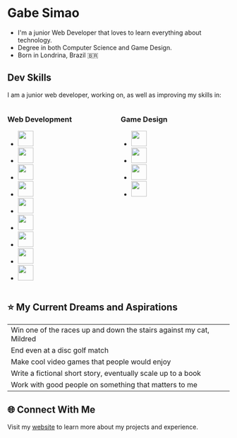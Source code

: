 # Gabe Simao
- I'm a junior Web Developer that loves to learn everything about technology.
- Degree in both Computer Science and Game Design.
- Born in Londrina, Brazil 🇧🇷

## Dev Skills

I am a junior web developer, working on, as well as improving my skills in:

<div style="display: flex; justify-content: space-around;">

<div style="flex: 1; margin-right: 10px;">
<h3>Web Development</h3>
<ul>
  <li><img src="https://cdn.jsdelivr.net/gh/devicons/devicon/icons/javascript/javascript-original.svg" style="height: 35px; width: auto;"></li>
  <li><img src="https://cdn.jsdelivr.net/gh/devicons/devicon/icons/php/php-original.svg" style="height: 35px; width: auto;"></li>
  <li><img src="https://cdn.jsdelivr.net/gh/devicons/devicon/icons/react/react-original.svg" style="height: 35px; width: auto;"></li>
  <li><img src="https://cdn.jsdelivr.net/gh/devicons/devicon/icons/nextjs/nextjs-original.svg" style="height: 35px; width: auto;"></li>
  <li><img src="https://cdn.jsdelivr.net/gh/devicons/devicon/icons/html5/html5-original.svg" style="height: 35px; width: auto;"></li>
  <li><img src="https://cdn.jsdelivr.net/gh/devicons/devicon/icons/css3/css3-original.svg" style="height: 35px; width: auto;"></li>
  <li><img src="https://cdn.jsdelivr.net/gh/devicons/devicon/icons/tailwindcss/tailwindcss-plain.svg" style="height: 35px; width: auto;"></li>
  <li><img src="https://cdn.jsdelivr.net/gh/devicons/devicon/icons/linux/linux-original.svg" style="height: 35px; width: auto;"></li>
  <li><img src="https://cdn.jsdelivr.net/gh/devicons/devicon/icons/postgresql/postgresql-original.svg" style="height: 35px; width: auto;"></li>
</ul>
</div>

<div style="flex: 1;">
<h3>Game Design</h3>
<ul>
  <li><img src="https://cdn.jsdelivr.net/gh/devicons/devicon/icons/csharp/csharp-original.svg" style="height: 35px; width: auto;"></li>
  <li><img src="https://cdn.jsdelivr.net/gh/devicons/devicon/icons/photoshop/photoshop-plain.svg" style="height: 35px; width: auto;"></li>
  <li><img src="https://cdn.jsdelivr.net/gh/devicons/devicon/icons/illustrator/illustrator-plain.svg" style="height: 35px; width: auto;"></li>
  <li><img src="https://cdn.jsdelivr.net/gh/devicons/devicon/icons/unity/unity-original.svg" style="height: 35px; width: auto;"></li>
</ul>
</div>

</div>

## ⭐ My Current Dreams and Aspirations
<table>
  <tr>
    <td>Win one of the races up and down the stairs against my cat, Mildred</td>
  </tr>
  <tr>
    <td>End even at a disc golf match</td>
  </tr>
  <tr>
    <td>Make cool video games that people would enjoy</td>
  </tr>
  <tr>
    <td>Write a fictional short story, eventually scale up to a book</td>
  </tr>
  <tr>
    <td>Work with good people on something that matters to me</td>
  </tr>
</table>

## 🌐 Connect With Me

Visit my [website](https://gabesimao.com) to learn more about my projects and experience.
